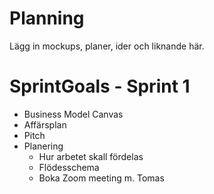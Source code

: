 # Planning
Lägg in mockups, planer, ider och liknande här.

# SprintGoals - Sprint 1

- Business Model Canvas
- Affärsplan
- Pitch
- Planering
  - Hur arbetet skall fördelas 
  - Flödesschema 
  - Boka Zoom meeting m. Tomas 
  
  
